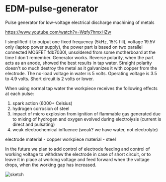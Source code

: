 # EDM-pulse-generator
Pulse generator for low-voltage electrical discharge machining of metals

https://www.youtube.com/watch?v=Wqfy7hmxHZw

I simplified it to output one fixed frequency (5kHz, 15% fill), voltage 19.5V only (laptop power supply), the power part is based on two parallel connected MOSFET fdb7030l, unsoldered from some motherboard at the time I don't remember. Generator works. Reverse polarity, when the part acts as an anode, showed the best results in tap water. Straight polarity doesn't so much destroy the metal as it galvanizes it with copper from the electrode.
The no-load voltage in water is 5 volts.
Operating voltage is 3.5 to 4.9 volts.
Short circuit is 2 volts or lower.

When using normal tap water the workpiece receives the following effects at each pulse:
1. spark action (6000+ Celsius)
2. hydrogen corrosion of steel
3. impact of micro explosion from ignition of flammable gas generated due to mixing of hydrogen and oxygen evolved during electrolysis (current is direct and pulsating)
4. weak electrochemical influence (weak? we have water, not electrolyte)

electrode material - copper
workpiece material - steel

In the future we plan to add control of electrode feeding and control of working voltage to withdraw the electrode in case of short circuit, or to leave it in place at working voltage and feed forward when the voltage drops, when the working gap has increased.


![sketch](https://user-images.githubusercontent.com/22216962/167451447-43fe20f1-176b-44bd-b1c2-21b90215152c.jpg)
